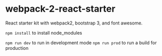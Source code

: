 # webpack-2-react-starter
React starter kit with webpack2, bootstrap 3, and font awesome.

`npm install` to install node_modules

`npm run dev` to run in development mode
`npm run prod` to run a build for production
